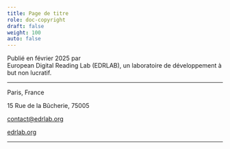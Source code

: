 ```yaml
---
title: Page de titre
role: doc-copyright
draft: false
weight: 100
auto: false
---
```




<p class="title">
Publié en février 2025 par <br/> European Digital Reading Lab (EDRLAB), un laboratoire de développement à but non lucratif.
</p>

---

<p class="title">
Paris, France
</p>

<p class="title">
15 Rue de la Bûcherie, 75005 
</p>

<p class="title">

[contact@edrlab.org](mailto:contact@edrlab.org)

</p>
<p class="title">

[edrlab.org](https://www.edrlab.org/)

</p>


---